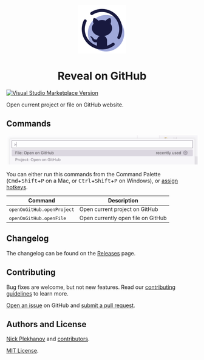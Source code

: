 <p align="center">
  <img src="./images/icon.png" height="128"/>
</p>

<h1 align="center">Reveal on GitHub</h1>

<a href="https://marketplace.visualstudio.com/items?itemName=nicksp.reveal-on-github" target="__blank"><img src="https://img.shields.io/visual-studio-marketplace/v/nicksp.reveal-on-github.svg?color=eee&amp;label=VS%20Code%20Marketplace&logo=visual-studio-code" alt="Visual Studio Marketplace Version" /></a>

Open current project or file on GitHub website.

## Commands

![Reveal on GitHub commands](screenshots/extension.png)

You can either run this commands from the Command Palette (<kbd>Cmd</kbd>+<kbd>Shift</kbd>+<kbd>P</kbd> on a Mac, or <kbd>Ctrl</kbd>+<kbd>Shift</kbd>+<kbd>P</kbd> on Windows), or [assign hotkeys](https://code.visualstudio.com/docs/configure/keybindings).

| Command                    | Description                        |
| -------------------------- | ---------------------------------- |
| `openOnGitHub.openProject` | Open current project on GitHub     |
| `openOnGitHub.openFile`    | Open currently open file on GitHub |

## Changelog

The changelog can be found on the [Releases](https://github.com/nicksp/vscode-open-on-github/releases) page.

## Contributing

Bug fixes are welcome, but not new features. Read our [contributing guidelines](CONTRIBUTING.md) to learn more.

[Open an issue](https://github.com/nicksp/vscode-open-on-github/issues) on GitHub and [submit a pull request](https://github.com/nicksp/vscode-open-on-github/pulls).

## Authors and License

[Nick Plekhanov](https://plekhanov.me) and [contributors](https://github.com/nicksp/vscode-open-on-github/graphs/contributors).

[MIT License](LICENSE.md).
